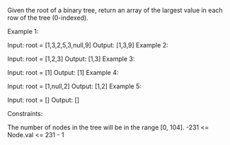 Given the root of a binary tree, return an array of the largest value in each row of the tree (0-indexed).

 

 

Example 1:



Input: root = [1,3,2,5,3,null,9]
Output: [1,3,9]
Example 2:

Input: root = [1,2,3]
Output: [1,3]
Example 3:

Input: root = [1]
Output: [1]
Example 4:

Input: root = [1,null,2]
Output: [1,2]
Example 5:

Input: root = []
Output: []
 

Constraints:

The number of nodes in the tree will be in the range [0, 104].
-231 <= Node.val <= 231 - 1